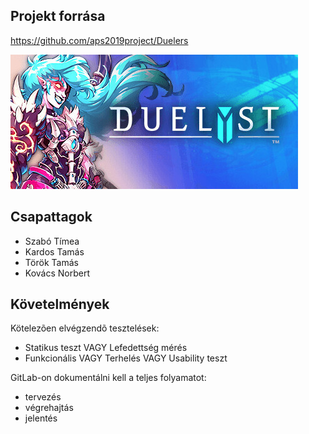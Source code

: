 ## Projekt forrása 

https://github.com/aps2019project/Duelers

![Duelyst GG](header.jpg)

## Csapattagok
 
 - Szabó Tímea
 - Kardos Tamás
 - Török Tamás
 - Kovács Norbert

## Követelmények
 
Kötelezõen elvégzendõ tesztelések:
 - Statikus teszt VAGY Lefedettség mérés
 - Funkcionális VAGY Terhelés VAGY Usability teszt

GitLab-on dokumentálni kell a teljes folyamatot:
 - tervezés
 - végrehajtás
 - jelentés
